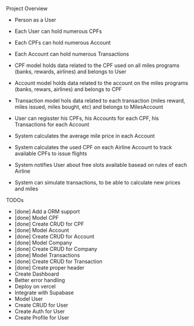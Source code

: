 Project Overview

- Person as a User
- Each User can hold numerous CPFs
- Each CPFs can hold numerous Account
- Each Account can hold numerous Transactions

- CPF model holds data related to the CPF used on all miles programs (banks, rewards, airlines) and belongs to User
- Account model holds data related to the account on the miles programs (banks, rewars, airlines) and belongs to CPF
- Transaction model hols data related to each transaction (miles reward, miles issued, miles bought, etc) and belongs to MilesAccount

- User can regisster his CPFs, his Accounts for each CPF, his Transactions for each Account
- System calculates the average mile price in each Account
- System calculates the used CPF on each Airline Account to track available CPFs to issue flights
- System notifies User about free slots available basead on rules of each Airline
- System can simulate transactions, to be able to calculate new prices and miles

TODOs

- [done] Add a ORM support
- [done] Model CPF
- [done] Create CRUD for CPF
- [done] Model Account
- [done] Create CRUD for Account
- [done] Model Company
- [done] Create CRUD for Company
- [done] Model Transactions
- [done] Create CRUD for Transaction
- [done] Create proper header
- Create Dashboard
- Better error handling
- Deploy on vercel
- Integrate with Supabase
- Model User
- Create CRUD for User
- Create Auth for User
- Create Profile for User
